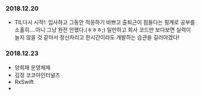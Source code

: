 ### 2018.12.20
- TIL다시 시작!: 입사하고 그동안 적응하기 바쁘고 출퇴근이 힘들다는 핑계로 공부를 소홀히....아니 그냥 완전 안했다.(ㅎㅎㅎ;) 일만하고 회사 코드만 보다보면 실력이 늘지 않을 것 같아서 정신차리고 한시간이라도 개발하는 습관을 길러야겠다!

### 2018.12.23
- 양희재 운영체제
- 김정 코코아인터널즈
- RxSwift
- 
